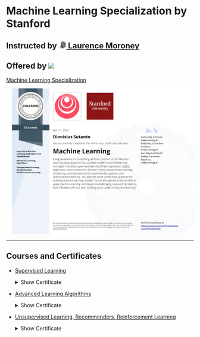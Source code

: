 # Machine Learning Specialization by Stanford

## Instructed by [<img src="https://github.com/dionmkls/machine-learning-specialization/blob/main/misc/PROFESSOR-ANDREW-NG.png" width="20"/> Laurence Moroney](https://laurencemoroney.com/about.html)
## Offered by [<img src="https://github.com/williamcwi/DeepLearning.AI-TensorFlow-Developer-Professional-Certificate/blob/master/misc/img/deeplearning_logo.png" width="200"/>](https://www.deeplearning.ai)

[Machine Learning Specialization](https://www.coursera.org/specializations/machine-learning-introduction)

[<img src="https://github.com/dionmkls/machine-learning-specialization/blob/main/misc/certificates/specialization.jpg"/>](https://coursera.org/verify/specialization/DP9JCEK6Q35W)

---

## Courses and Certificates
  - [Supervised Learning](https://github.com/dionmkls/machine-learning-specialization/tree/main/C1_Supervised%20Learning) <details>
    <summary>Show Certificate</summary><p>

      [<img src="https://github.com/dionmkls/machine-learning-specialization/blob/main/misc/certificates/C1.jpg"/>](https://coursera.org/verify/R69N9ZAZKYDS)

  </p></details>

  - [Advanced Learning Algorithms](https://github.com/dionmkls/machine-learning-specialization/tree/main/C2_Advanced%20Learning%20Algorithms) <details>
    <summary>Show Certificate</summary><p>
      
      [<img src="https://github.com/dionmkls/machine-learning-specialization/blob/main/misc/certificates/C2.jpg"/>](https://coursera.org/verify/6Y79L4VN99EV)

  </p></details>

  - [Unsupervised Learning, Recommenders, Reinforcement Learning](https://github.com/dionmkls/machine-learning-specialization/tree/main/C3_Unsupervised%20Learning) <details>
    <summary>Show Certificate</summary><p>

      [<img src="https://github.com/dionmkls/machine-learning-specialization/blob/main/misc/certificates/C3.jpg"/>](https://coursera.org/verify/R69N9ZAZKYDS)

  </p></details>
